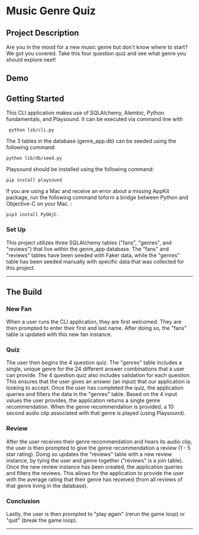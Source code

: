 # Music Genre Quiz 

## Project Description
Are you in the mood for a new music genre but don't know where to start? We got you covered. Take this four question quiz and see what genre you should explore next!

## Demo

## Getting Started

This CLI application makes use of SQLAlchemy, Alembic, Python fundamentals, and Playsound. It can be executed via command line with

```shell
 python lib/cli.py
```

The 3 tables in the database (genre_app.db) can be seeded using the following command: 

````shell
python lib/db/seed.py
````

Playsound should be installed using the following command: 

````shell
pip install playsound
````

 If you are using a Mac and receive an error about a missing AppKit package, run the following command toform a bridge between Python and Objective-C on your Mac. : 
 
 ```shell
 pip3 install PyObjC.
```

### Set Up

This project utilizes three SQLAlchemy tables ("fans", "genres", and "reviews") that live within the genre_app database. The "fans" and "reviews" tables have been seeded with Faker data, while the "genres" table has been seeded manually with specific data that was collected for this project.

***

## The Build


### New Fan

When a user runs the CLI application, they are first welcomed. They are then prompted to enter their first and last name. After doing so, the "fans" table is updated with this new fan instance.

### Quiz

The user then begins the 4 question quiz. The "genres" table includes a single, unique genre for the 24 different answer combinations that a user can provide. The 4 question quiz also includes validation for each question. This ensures that the user gives an answer (an input) that our application is looking to accept. Once the user has completed the quiz, the application queries and filters the data in the "genres" table. Based on the 4 input values the user provides, the application returns a single genre recommendation. When the genre recommendation is provided, a 10 second audio clip associated with that genre is played (using Playsound).

### Review

After the user receives their genre recommendation and hears its audio clip, the user is then prompted to give the genre recommendation a review (1 - 5 star rating). Doing so updates the "reviews" table with a new review instance, by tying the user and genre together ("reviews" is a join table). Once the new review instance has been created, the application queries and filters the reviews. This allows for the application to provide the user with the average rating that their genre has received (from all reviews of that genre living in the database).

### Conclusion

Lastly, the user is then prompted to "play again" (rerun the game loop) or "quit" (break the game loop).

***

